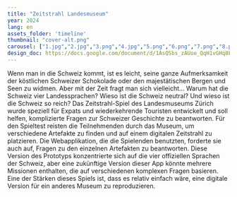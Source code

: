 ```yaml
---
title: "Zeitstrahl Landesmuseum"
year: 2024
lang: en
assets_folder: 'timeline'
thumbnail: "cover-alt.png"
carousel: ["1.jpg","2.jpg","3.png","4.jpg","5.png","6.png","7.png","8.png"]
design_doc: https://docs.google.com/document/d/1AsQSbs_zAUoe_QqH1vGHq8E9x7lPpsWpJPrCe0CQqE4/edit?usp=drive_link
---
```

Wenn man in die Schweiz kommt, ist es leicht, seine ganze Aufmerksamkeit der köstlichen Schweizer Schokolade oder den majestätischen Bergen und Seen zu widmen. Aber mit der Zeit fragt man sich vielleicht... Warum hat die Schweiz vier Landessprachen? Wieso ist die Schweiz neutral? Und wieso ist die Schweiz so reich? Das Zeitstrahl-Spiel des Landesmuseums Zürich wurde speziell für Expats und wiederkehrende Touristen entwickelt und soll helfen, komplizierte Fragen zur Schweizer Geschichte zu beantworten. Für den Spieltest reisten die Teilnehmenden durch das Museum, um verschiedene Artefakte zu finden und auf einem digitalen Zeitstrahl zu platzieren. Die Webapplikation, die die Spielenden benutzten, forderte sie auch auf, Fragen zu den einzelnen Artefakten zu beantworten. Diese Version des Prototyps konzentrierte sich auf die vier offiziellen Sprachen der Schweiz, aber eine zukünftige Version dieser App könnte mehrere Missionen enthalten, die auf verschiedenen komplexen Fragen basieren. Eine der Stärken dieses Spiels ist, dass es relativ einfach wäre, eine digitale Version für ein anderes Museum zu reproduzieren.
